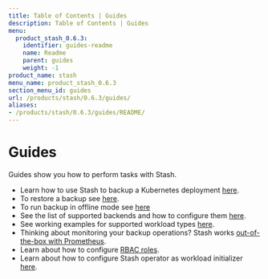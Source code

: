```yaml
---
title: Table of Contents | Guides
description: Table of Contents | Guides
menu:
  product_stash_0.6.3:
    identifier: guides-readme
    name: Readme
    parent: guides
    weight: -1
product_name: stash
menu_name: product_stash_0.6.3
section_menu_id: guides
url: /products/stash/0.6.3/guides/
aliases:
- /products/stash/0.6.3/guides/README/
---
```


# Guides

Guides show you how to perform tasks with Stash.

- Learn how to use Stash to backup a Kubernetes deployment [here](/products/stash/0.6.3/guides/backup).
- To restore a backup see [here](/products/stash/0.6.3/guides/restore).
- To run backup in offline mode see [here](/products/stash/0.6.3/guides/offline_backup)
- See the list of supported backends and how to configure them [here](/products/stash/0.6.3/guides/backends).
- See working examples for supported workload types [here](/products/stash/0.6.3/guides/workloads).
- Thinking about monitoring your backup operations? Stash works [out-of-the-box with Prometheus](/products/stash/0.6.3/guides/monitoring).
- Learn about how to configure [RBAC roles](/products/stash/0.6.3/guides/rbac).
- Learn about how to configure Stash operator as workload initializer [here](/products/stash/0.6.3/guides/initializer).
